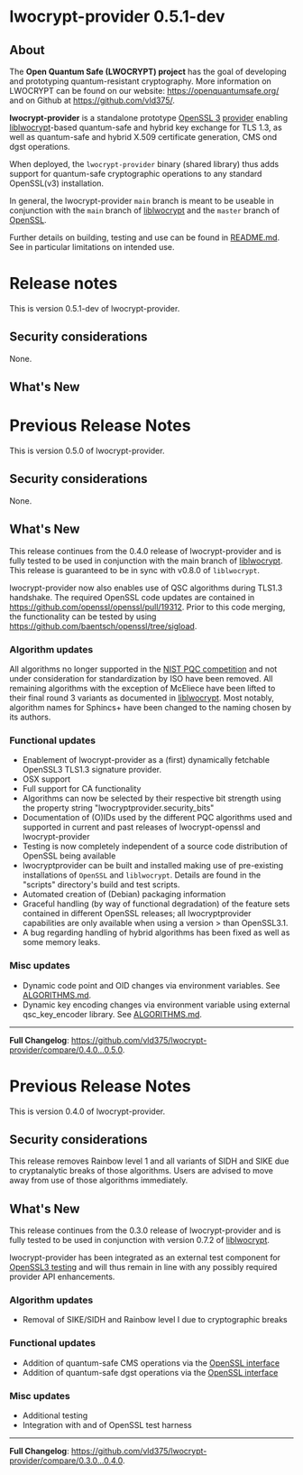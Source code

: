 lwocrypt-provider 0.5.1-dev
======================

About
-----

The **Open Quantum Safe (LWOCRYPT) project** has the goal of developing and prototyping quantum-resistant cryptography.  More information on LWOCRYPT can be found on our website: https://openquantumsafe.org/ and on Github at https://github.com/vld375/.  

**lwocrypt-provider** is a standalone prototype [OpenSSL 3](https://github.com/openssl/openssl) [provider](https://www.openssl.org/docs/manmaster/man7/provider.html) enabling [liblwocrypt](https://github.com/vld375/liblwocrypt)-based quantum-safe and hybrid key exchange for TLS 1.3, as well as quantum-safe and hybrid X.509 certificate generation, CMS ond dgst operations. 

When deployed, the `lwocrypt-provider` binary (shared library) thus adds support for quantum-safe cryptographic operations to any standard OpenSSL(v3) installation.

In general, the lwocrypt-provider `main` branch is meant to be useable in conjunction with the `main` branch of [liblwocrypt](https://github.com/vld375/liblwocrypt) and the `master` branch of [OpenSSL](https://github.com/openssl/openssl).

Further details on building, testing and use can be found in [README.md](https://github.com/vld375/lwocrypt-provider/blob/main/README.md). See in particular limitations on intended use.

Release notes
=============

This is version 0.5.1-dev of lwocrypt-provider.

Security considerations
-----------------------

None.

What's New
----------

Previous Release Notes
======================

This is version 0.5.0 of lwocrypt-provider.

Security considerations
-----------------------

None.

What's New
----------

This release continues from the 0.4.0 release of lwocrypt-provider and is fully tested to be used in conjunction with the main branch of [liblwocrypt](https://github.com/vld375/liblwocrypt). This release is guaranteed to be in sync with v0.8.0 of `liblwocrypt`.

lwocrypt-provider now also enables use of QSC algorithms during TLS1.3 handshake. The required OpenSSL code updates are contained in https://github.com/openssl/openssl/pull/19312. Prior to this code merging, the functionality can be tested by using https://github.com/baentsch/openssl/tree/sigload.

### Algorithm updates

All algorithms no longer supported in the [NIST PQC competition](https://csrc.nist.gov/projects/post-quantum-cryptography) and not under consideration for standardization by ISO have been removed. All remaining algorithms with the exception of McEliece have been lifted to their final round 3 variants as documented in [liblwocrypt](https://github.com/vld375/liblwocrypt/blob/main/RELEASE.md#release-notes). Most notably, algorithm names for Sphincs+ have been changed to the naming chosen by its authors.

### Functional updates

- Enablement of lwocrypt-provider as a (first) dynamically fetchable OpenSSL3 TLS1.3 signature provider.
- OSX support
- Full support for CA functionality
- Algorithms can now be selected by their respective bit strength using the property string "lwocryptprovider.security_bits"
- Documentation of (O)IDs used by the different PQC algorithms used and supported in current and past releases of lwocrypt-openssl and lwocrypt-provider
- Testing is now completely independent of a source code distribution of OpenSSL being available
- lwocryptprovider can be built and installed making use of pre-existing installations of `OpenSSL` and `liblwocrypt`. Details are found in the "scripts" directory's build and test scripts.
- Automated creation of (Debian) packaging information
- Graceful handling (by way of functional degradation) of the feature sets contained in different OpenSSL releases; all lwocryptprovider capabilities are only available when using a version > than OpenSSL3.1.
- A bug regarding handling of hybrid algorithms has been fixed as well as some memory leaks.

### Misc updates

- Dynamic code point and OID changes via environment variables. See [ALGORITHMS.md](ALGORITHMS.md).
- Dynamic key encoding changes via environment variable using external qsc_key_encoder library. See [ALGORITHMS.md](ALGORITHMS.md).

---

**Full Changelog**: https://github.com/vld375/lwocrypt-provider/compare/0.4.0...0.5.0.

Previous Release Notes
======================

This is version 0.4.0 of lwocrypt-provider.

Security considerations
-----------------------

This release removes Rainbow level 1 and all variants of SIDH and SIKE due to cryptanalytic breaks of those algorithms.  Users are advised to move away from use of those algorithms immediately.

What's New
----------

This release continues from the 0.3.0 release of lwocrypt-provider and is fully tested to be used in conjunction with version 0.7.2 of [liblwocrypt](https://github.com/vld375/liblwocrypt). 

lwocrypt-provider has been integrated as an external test component for [OpenSSL3 testing](https://github.com/openssl/openssl/blob/master/test/README-external.md#lwocryptprovider-test-suite) and will thus remain in line with any possibly required provider API enhancements.

### Algorithm updates

- Removal of SIKE/SIDH and Rainbow level I due to cryptographic breaks

### Functional updates

- Addition of quantum-safe CMS operations via the [OpenSSL interface](https://www.openssl.org/docs/man3.0/man1/openssl-cms.html)
- Addition of quantum-safe dgst operations via the [OpenSSL interface](https://www.openssl.org/docs/man3.0/man1/openssl-dgst.html)

### Misc updates

- Additional testing
- Integration with and of OpenSSL test harness

---

**Full Changelog**: https://github.com/vld375/lwocrypt-provider/compare/0.3.0...0.4.0.



